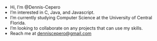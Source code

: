 - Hi, I’m @Dennis-Cepero
- I’m interested in C, Java, and Javascript.
- I’m currently studying Computer Science at the University of Central Florida.
- I’m looking to collaborate on any projects that can use my skills.
- Reach me at denniscepero@gmail.com
